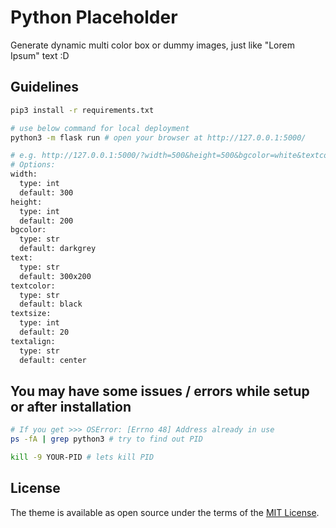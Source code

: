 # Python Placeholder

Generate dynamic multi color box or dummy images, just like "Lorem Ipsum" text :D

## Guidelines

```bash
pip3 install -r requirements.txt

# use below command for local deployment
python3 -m flask run # open your browser at http://127.0.0.1:5000/

# e.g. http://127.0.0.1:5000/?width=500&height=500&bgcolor=white&textcolor=black
# Options:
width:
  type: int
  default: 300
height:
  type: int
  default: 200
bgcolor:
  type: str
  default: darkgrey
text:
  type: str
  default: 300x200
textcolor:
  type: str
  default: black
textsize:
  type: int
  default: 20
textalign:
  type: str
  default: center
```

## You may have some issues / errors while setup or after installation

```bash
# If you get >>> OSError: [Errno 48] Address already in use
ps -fA | grep python3 # try to find out PID

kill -9 YOUR-PID # lets kill PID
```

## License

The theme is available as open source under the terms of the [MIT License](https://opensource.org/licenses/MIT).
